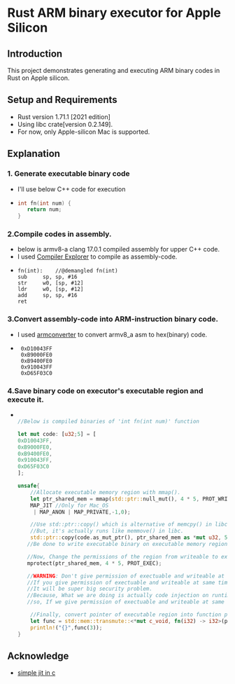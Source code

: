 # Rust ARM binary executor for Apple Silicon

 ## Introduction
 
  This project demonstrates generating and executing ARM binary codes in Rust on Apple silicon.

 ## Setup and Requirements
 
 - Rust version 1.71.1 [2021 edition]
 - Using libc crate[version 0.2.149].
 - For now, only Apple-silicon Mac is supported.

 ## Explanation
 
  ### 1. Generate executable binary code
  - I'll use below C++ code for execution
  - ```C++
    int fn(int num) {
       return num;
    }
    ```

  ### 2.Compile codes in assembly.
  - below is armv8-a clang 17.0.1 compiled assembly for upper C++ code. 
  - I used [Compiler Explorer](https://godbolt.org/) to compile as assembly-code.
  - ```ASM
    fn(int):    //@demangled fn(int)
    sub     sp, sp, #16
    str     w0, [sp, #12]
    ldr     w0, [sp, #12]
    add     sp, sp, #16
    ret
    ```
 ### 3.Convert assembly-code into ARM-instruction binary code.
  - I used [armconverter](https://armconverter.com/) to convert armv8_a asm to hex(binary) code.
  - ```
     0xD10043FF
     0xB9000FE0
     0xB9400FE0
     0x910043FF
     0xD65F03C0
    ```
 ### 4.Save binary code on executor's executable region and execute it.

  - ```Rust

    //Below is compiled binaries of 'int fn(int num)' function
    
    let mut code: [u32;5] = [
    0xD10043FF,
    0xB9000FE0,
    0xB9400FE0,
    0x910043FF,
    0xD65F03C0
    ];
    
    unsafe{
        //Allocate executable memory region with mmap().
        let ptr_shared_mem = mmap(std::ptr::null_mut(), 4 * 5, PROT_WRITE,
        MAP_JIT //Only for Mac_OS
         | MAP_ANON | MAP_PRIVATE,-1,0);

        //Use std::ptr::copy() which is alternative of memcpy() in libc,
        //But, it's actually runs like memmove() in libc.
        std::ptr::copy(code.as_mut_ptr(), ptr_shared_mem as *mut u32, 5);
       //Be done to write executable binary on executable memory region.

       //Now, Change the permissions of the region from writeable to executable.
       mprotect(ptr_shared_mem, 4 * 5, PROT_EXEC);

       //WARNING: Don't give permission of exectuable and writeable at same time as calling mmap().
       //If you give permission of exectuable and writeable at same time,
       //It will be super big security problem.
       //Because, What we are doing is actually code injection on runtime,
       //so, If we give permission of exectuable and writeable at same time, It is vulnerable to shellcode injection attack.

        //Finally, convert pointer of executable region into function pointer and call it!
        let func = std::mem::transmute::<*mut c_void, fn(i32) -> i32>(ptr_shared_mem);
        println!("{}",func(3));
    }
    ```
## Acknowledge

 - [simple jit in c](https://blog.reverberate.org/2012/12/hello-jit-world-joy-of-simple-jits.html)

  
